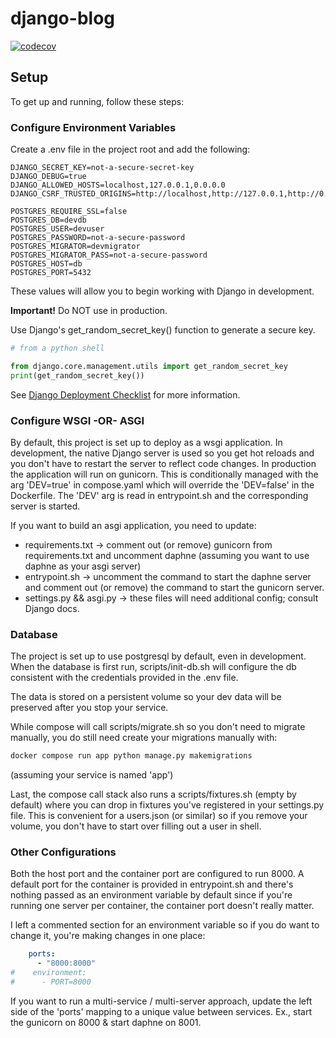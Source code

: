 # django-blog
[![codecov](https://codecov.io/github/ian-wt/django-blog/graph/badge.svg?token=44P1F40HXX)](https://codecov.io/github/ian-wt/django-blog)

## Setup

To get up and running, follow these steps:

### Configure Environment Variables

Create a .env file in the project root and add the following:

```text
DJANGO_SECRET_KEY=not-a-secure-secret-key
DJANGO_DEBUG=true
DJANGO_ALLOWED_HOSTS=localhost,127.0.0.1,0.0.0.0
DJANGO_CSRF_TRUSTED_ORIGINS=http://localhost,http://127.0.0.1,http://0.0.0.0

POSTGRES_REQUIRE_SSL=false
POSTGRES_DB=devdb
POSTGRES_USER=devuser
POSTGRES_PASSWORD=not-a-secure-password
POSTGRES_MIGRATOR=devmigrator
POSTGRES_MIGRATOR_PASS=not-a-secure-password
POSTGRES_HOST=db
POSTGRES_PORT=5432
```

These values will allow you to begin working with Django in development.

**Important!** Do NOT use in production.

Use Django's get_random_secret_key() function to generate a secure key.

```python
# from a python shell

from django.core.management.utils import get_random_secret_key
print(get_random_secret_key())
```

See [Django Deployment Checklist](https://docs.djangoproject.com/en/5.1/howto/deployment/checklist/#) 
for more information.

### Configure WSGI -OR- ASGI

By default, this project is set up to deploy as a wsgi application. In
development, the native Django server is used so you get hot reloads and
you don't have to restart the server to reflect code changes. In production
the application will run on gunicorn. This is conditionally managed with
the arg 'DEV=true' in compose.yaml which will override the 'DEV=false' in
the Dockerfile. The 'DEV' arg is read in entrypoint.sh and the corresponding
server is started.

If you want to build an asgi application, you need to update:

* requirements.txt -> comment out (or remove) gunicorn from requirements.txt
  and uncomment daphne (assuming you want to use daphne as your asgi server)
* entrypoint.sh -> uncomment the command to start the daphne server and
  comment out (or remove) the command to start the gunicorn server.
* settings.py && asgi.py -> these files will need additional config; consult Django docs.

### Database

The project is set up to use postgresql by default, even in development. When the
database is first run, scripts/init-db.sh will configure the db consistent
with the credentials provided in the .env file.

The data is stored on a persistent volume so your dev data will be preserved
after you stop your service.

While compose will call scripts/migrate.sh so you don't need to migrate manually,
you do still need create your migrations manually with:
```bash
docker compose run app python manage.py makemigrations
```

(assuming your service is named 'app')

Last, the compose call stack also runs a scripts/fixtures.sh (empty by default)
where you can drop in fixtures you've registered in your settings.py file. This is
convenient for a users.json (or similar) so if you remove your volume, you don't
have to start over filling out a user in shell.

### Other Configurations

Both the host port and the container port are configured to run 8000. A 
default port for the container is provided in entrypoint.sh and there's nothing
passed as an environment variable by default since if you're running one server
per container, the container port doesn't really matter.

I left a commented section for an environment variable so if you do want to change
it, you're making changes in one place:
```yaml
    ports:
      - "8000:8000"
#    environment:
#      - PORT=8000
```

If you want to run a multi-service / multi-server approach, update the left side
of the 'ports' mapping to a unique value between services. Ex., start the gunicorn
on 8000 & start daphne on 8001.
